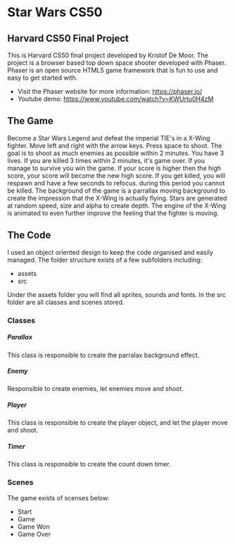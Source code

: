 # **Star Wars CS50**
## Harvard CS50 Final Project


This is Harvard CS50 final project developed by Kristof De Moor. 
The project is a browser based top down space shooter developed with Phaser.
Phaser is an open source HTML5 game framework that is fun to use and easy to get started with. 

- Visit the Phaser website for more information: https://phaser.io/
- Youtube demo: https://www.youtube.com/watch?v=KWUrtu0H4zM


## The Game

Become a Star Wars Legend and defeat the imperial TIE's in a X-Wing fighter. 
Move left and right with the arrow keys. Press space to shoot. 
The goal is to shoot as much enemies as possible within 2 minutes. 
You have 3 lives. If you are killed 3 times within 2 minutes, it's game over.
If you manage to survive you win the game. If your score is higher then the high score, your score will become the new high score. 
If you get killed, you will respawn and have a few seconds to refocus. during this period you cannot be killed. 
The background of the game is a parrallax moving background to create the impression that the X-Wing is actually flying. Stars are generated at random speed, size and alpha to create depth.
The engine of the X-Wing is animated to even further improve the feeling that the fighter is moving.



## The Code

I used an object oriented design to keep the code organised and easily managed.
The folder structure exists of a few subfolders including: 

- assets
- src

Under the assets folder you will find all sprites, sounds and fonts. 
In the src folder are all classes and scenes stored. 

### Classes

##### Parallax
This class is responsible to create the parralax background effect. 

##### Enemy
Responsible to create enemies, let enemies move and shoot.

##### Player
This class is responsible to create the player object, and let the player move and shoot.

##### Timer
This class is responsible to create the count down timer. 

### Scenes

The game exists of scenses below: 

- Start 
- Game
- Game Won
- Game Over